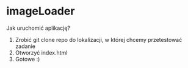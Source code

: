 # imageLoader

Jak uruchomić aplikację?

1. Zrobić git clone repo do lokalizacji, w której chcemy przetestować zadanie
2. Otworzyć index.html
3. Gotowe :)